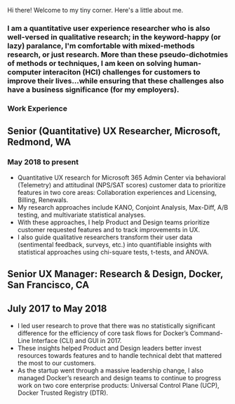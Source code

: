 Hi there! Welcome to my tiny corner. Here's a little about me. 

### I am a quantitative user experience researcher who is also well-versed in qualitative research; in the keyword-happy (or lazy) paralance, I'm comfortable with mixed-methods research, or just research. More than these pseudo-dichotmies of methods or techniques, I am keen on solving human-computer interaciton (HCI) challenges for customers to improve their lives...while ensuring that these challenges also have a business significance (for my employers). 

### Work Experience
## Senior (Quantitative) UX Researcher, Microsoft, Redmond, WA
### May 2018 to present
* Quantitative UX research for Microsoft 365 Admin Center via behavioral (Telemetry) and attitudinal (NPS/SAT scores) customer data to prioritize features in two core areas: Collaboration experiences and Licensing, Billing, Renewals. 
* My research approaches include KANO, Conjoint Analysis, Max-Diff, A/B testing, and multivariate statistical analyses. 
* With these approaches, I help Product and Design teams prioritize customer requested features and to track improvements in UX. 
* I also guide qualitative researchers transform their user data (sentimental feedback, surveys, etc.) into quantifiable insights with statistical approaches using chi-square tests, t-tests, and ANOVA. 

## Senior UX Manager: Research & Design, Docker, San Francisco, CA 	 
## July 2017 to May 2018 
* I led user research to prove that there was no statistically significant difference for the efficiency of core task flows for Docker’s Command-Line Interface (CLI) and GUI in 2017. 
* These insights helped Product and Design leaders better invest resources towards features and to handle technical debt that mattered the most to our customers. 
* As the startup went through a massive leadership change, I also managed Docker’s research and design teams to continue to progress work on two core enterprise products: Universal Control Plane (UCP), Docker Trusted Registry (DTR).

